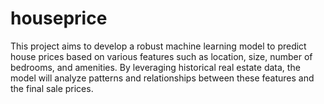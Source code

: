 # houseprice
This project aims to develop a robust machine learning model to predict house prices based on various features such as location, size, number of bedrooms, and amenities. By leveraging historical real estate data, the model will analyze patterns and relationships between these features and the final sale prices.
